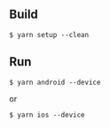 ## Build

```
$ yarn setup --clean

```

## Run

```
$ yarn android --device

```

or

```
$ yarn ios --device
```